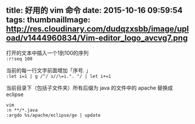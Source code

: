 title: 好用的 vim 命令
date: 2015-10-16 09:59:54
tags:
thumbnailImage: http://res.cloudinary.com/dudqzxsbb/image/upload/v1444960834/Vim-editor_logo_avcvg7.png
---

打开的文本中插入一个1到100的序列 <br />
`:r!seq 100`

当前的每一行文字前面增加「序号. 」 <br />
`:let i=1 | g /^/ s//\=i.". "/ | let i+=1`

当前目录下（包括子文件夹）所有后缀为 java 的文件中的 apache 替换成 eclipse <br />
```
vim
:n **/*.java
:argdo %s/apache/eclipse/ge | update 
```

